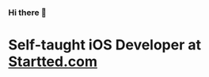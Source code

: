 ### Hi there 👋

# Self-taught iOS Developer at [Startted.com](https://www.startted.com "startted.com")
